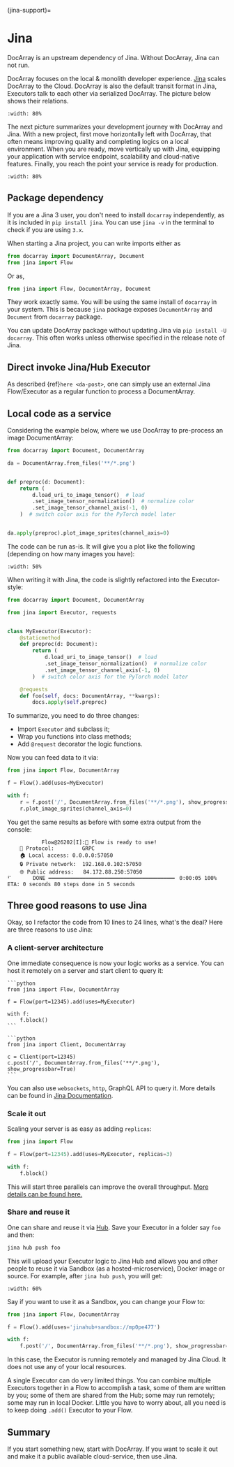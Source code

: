 (jina-support)=
# Jina

DocArray is an upstream dependency of Jina. Without DocArray, Jina can not run.

DocArray focuses on the local & monolith developer experience. [Jina](https://github.com/jina-ai/jina) scales DocArray to the Cloud. DocArray is also the default transit format in Jina, Executors talk to each other via serialized DocArray. The picture below shows their relations.

```{figure} position-jina-docarray.svg
:width: 80%

```

The next picture summarizes your development journey with DocArray and Jina. With a new project, first move horizontally left with DocArray, that often means improving quality and completing logics on a local environment. When you are ready, move vertically up with Jina, equipping your application with service endpoint, scalability and cloud-native features. Finally, you reach the point your service is ready for production.

```{figure} position-jina-docarray-2.svg
:width: 80%

```


## Package dependency

If you are a Jina 3 user, you don't need to install `docarray` independently, as it is included in `pip install jina`. You can use `jina -v` in the terminal to check if you are using `3.x`.

When starting a Jina project, you can write imports either as 
```python
from docarray import DocumentArray, Document
from jina import Flow
```

Or as,

```python
from jina import Flow, DocumentArray, Document
```

They work exactly same. You will be using the same install of `docarray` in your system. This is because `jina` package exposes `DocumentArray` and `Document` from `docarray` package.

You can update DocArray package without updating Jina via `pip install -U docarray`. This often works unless otherwise specified in the release note of Jina.

## Direct invoke Jina/Hub Executor

As described {ref}`here <da-post>`, one can simply use an external Jina Flow/Executor as a regular function to process a DocumentArray. 

## Local code as a service

Considering the example below, where we use DocArray to pre-process an image DocumentArray:

```python
from docarray import Document, DocumentArray

da = DocumentArray.from_files('**/*.png')


def preproc(d: Document):
    return (
        d.load_uri_to_image_tensor()  # load
        .set_image_tensor_normalization()  # normalize color
        .set_image_tensor_channel_axis(-1, 0)
    )  # switch color axis for the PyTorch model later


da.apply(preproc).plot_image_sprites(channel_axis=0)
```

The code can be run as-is. It will give you a plot like the following (depending on how many images you have):

```{figure} docarray-img.png
:width: 50%
```


When writing it with Jina, the code is slightly refactored into the Executor-style:

```python
from docarray import Document, DocumentArray

from jina import Executor, requests


class MyExecutor(Executor):
    @staticmethod
    def preproc(d: Document):
        return (
            d.load_uri_to_image_tensor()  # load
            .set_image_tensor_normalization()  # normalize color
            .set_image_tensor_channel_axis(-1, 0)
        )  # switch color axis for the PyTorch model later

    @requests
    def foo(self, docs: DocumentArray, **kwargs):
        docs.apply(self.preproc)
```

To summarize, you need to do three changes:

- Import `Executor` and subclass it;
- Wrap you functions into class methods;
- Add `@request` decorator the logic functions.

Now you can feed data to it via:

```python
from jina import Flow, DocumentArray

f = Flow().add(uses=MyExecutor)

with f:
    r = f.post('/', DocumentArray.from_files('**/*.png'), show_progress=True)
    r.plot_image_sprites(channel_axis=0)
```

You get the same results as before with some extra output from the console:

```text
           Flow@26202[I]:🎉 Flow is ready to use!
	🔗 Protocol: 		GRPC
	🏠 Local access:	0.0.0.0:57050
	🔒 Private network:	192.168.0.102:57050
	🌐 Public address:	84.172.88.250:57050
⠋       DONE ━━━━━━━━━━━━━━━━━━━━━━━━━━━━━━━━━━━━━━━━╸ 0:00:05 100% ETA: 0 seconds 80 steps done in 5 seconds
```

## Three good reasons to use Jina

Okay, so I refactor the code from 10 lines to 24 lines, what's the deal? Here are three reasons to use Jina:

### A client-server architecture

One immediate consequence is now your logic works as a service. You can host it remotely on a server and start client to query it:

````{tab} Server
```python
from jina import Flow, DocumentArray

f = Flow(port=12345).add(uses=MyExecutor)

with f:
    f.block()
```
````
````{tab} Client
```python
from jina import Client, DocumentArray

c = Client(port=12345)
c.post('/', DocumentArray.from_files('**/*.png'), show_progressbar=True)
```
````

You can also use `websockets`, `http`, GraphQL API to query it. More details can be found in [Jina Documentation](https://docs.jina.ai/?utm_source=docarray).

### Scale it out

Scaling your server is as easy as adding `replicas`:

```python
from jina import Flow

f = Flow(port=12345).add(uses=MyExecutor, replicas=3)

with f:
    f.block()
```

This will start three parallels can improve the overall throughput. [More details can be found here.](https://docs.jina.ai/fundamentals/flow/create-flow/#replicate-executors?utm_source=docarray)

### Share and reuse it

One can share and reuse it via [Hub](https://hub.jina.ai?utm_source=docarray). Save your Executor in a folder say `foo` and then:

```bash
jina hub push foo
```

This will upload your Executor logic to Jina Hub and allows you and other people to reuse it via Sandbox (as a hosted-microservice), Docker image or source. For example, after `jina hub push`, you will get:


```{figure} jinahub-push.png
:width: 60%
```


Say if you want to use it as a Sandbox, you can change your Flow to:

```python
from jina import Flow, DocumentArray

f = Flow().add(uses='jinahub+sandbox://mp0pe477')

with f:
    f.post('/', DocumentArray.from_files('**/*.png'), show_progressbar=True)
```

In this case, the Executor is running remotely and managed by Jina Cloud. It does not use any of your local resources.

A single Executor can do very limited things. You can combine multiple Executors together in a Flow to accomplish a task, some of them are written by you; some of them are shared from the Hub; some may run remotely; some may run in local Docker. Little you have to worry about, all you need is to keep doing `.add()` Executor to your Flow.

## Summary


If you start something new, start with DocArray. If you want to scale it out and make it a public available cloud-service, then use Jina.